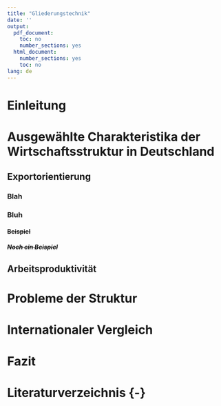 ```yaml
---
title: "Gliederungstechnik"
date: ''
output:
  pdf_document:
    toc: no
    number_sections: yes
  html_document:
    number_sections: yes
    toc: no
lang: de
---
```


# Einleitung

# Ausgewählte Charakteristika der Wirtschaftsstruktur in Deutschland

## Exportorientierung

### Blah

### Bluh

#### ~~Beispiel~~

##### ~~Noch ein Beispiel~~

## Arbeitsproduktivität

# Probleme der Struktur

# Internationaler Vergleich

# Fazit

# Literaturverzeichnis {-}

